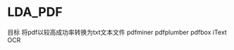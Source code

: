 # LDA_PDF
目标 将pdf以较高成功率转换为txt文本文件
      pdfminer
      pdfplumber
      pdfbox
      iText
      OCR
